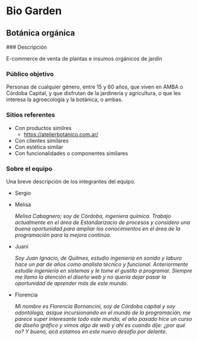 # Bio Garden

## Botánica orgánica

### Descripción

E-commerce de venta de plantas e insumos orgánicos de jardín

### Público objetivo

Personas de cualquier género, entre 15 y 60 años, que viven en AMBA o Córdoba Capital, y que disfrutan de la jardinería y agricultura, o que les interesa la agroecología y la botánica, o ambas.

### Sitios referentes

- Con productos similres
  - https://atelierbotanico.com.ar/
- Con clientes similares
- Con estética similar
- Con funcionalidades o componentes similares

### Sobre el equipo

Una breve descripción de los integrantes del equipo.

- Sergio

- Melisa

  *Melisa Cabagnero; soy de Córdoba, ingeniera química. Trabajo actualmente en el área de Estandarizacio de procesos y considero una buena oportunidad para ampliar los conocimientos en el área de la programación para la mejora continúa.*

- Juani

  *Soy Juan Ignacio, de Quilmes, estudio ingeniería en sonido y laburo hace un par de años como analista técnico y funcional. Anteriormente estudie ingeniería en sistemas y le tome el gustito a programar. Siempre me llamo la atención el diseño web y no quería dejar pasar la oportunidad de aprender más de este mundo.*

- Florencia

  *Mi nombre es Florencia Bornancini, soy de Córdoba capital y soy odontóloga, asique incursionando en el mundo de la programación, me parece super interesante todo este mundo, el año pasado hice un curso de diseño gráfico y vimos algo de web y ahí es cuando dije: ¿por qué no? Y bueno, acá estamos en este nuevo desafío por delante.*

